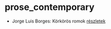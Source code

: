 # prose_contemporary

- Jorge Luis Borges: Körkörös romok [részletek](_details/Jorge%20Luis%20Borges.md#id_1207)